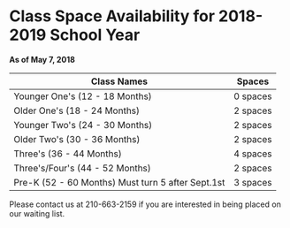 # Class Space Availability for 2018-2019 School Year

**As of May 7, 2018**

| Class Names | Spaces |
| ------------------------------ | -------- |
| Younger One's (12 - 18 Months) | 0 spaces |
| Older One's (18 - 24 Months)   | 2 spaces |
| Younger Two's (24 - 30 Months) | 2 spaces |
| Older Two's (30 - 36 Months)   | 2 spaces |
| Three's (36 - 44 Months)       | 4 spaces |
| Three's/Four's (44 - 52 Months)| 2 spaces |
| Pre-K (52 - 60 Months) Must turn 5 after Sept.1st | 3 spaces |

Please contact us at 210-663-2159 if you are interested in being placed on our waiting list.
